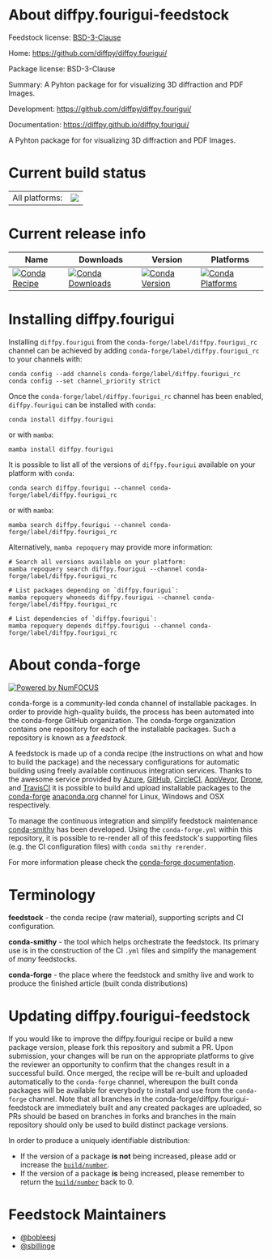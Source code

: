 About diffpy.fourigui-feedstock
===============================

Feedstock license: [BSD-3-Clause](https://github.com/conda-forge/diffpy.fourigui-feedstock/blob/main/LICENSE.txt)

Home: https://github.com/diffpy/diffpy.fourigui/

Package license: BSD-3-Clause

Summary: A Pyhton package for for visualizing 3D diffraction and PDF Images.

Development: https://github.com/diffpy/diffpy.fourigui/

Documentation: https://diffpy.github.io/diffpy.fourigui/

A Pyhton package for for visualizing 3D diffraction and PDF Images.


Current build status
====================


<table><tr><td>All platforms:</td>
    <td>
      <a href="https://dev.azure.com/conda-forge/feedstock-builds/_build/latest?definitionId=23573&branchName=main">
        <img src="https://dev.azure.com/conda-forge/feedstock-builds/_apis/build/status/diffpy.fourigui-feedstock?branchName=main">
      </a>
    </td>
  </tr>
</table>

Current release info
====================

| Name | Downloads | Version | Platforms |
| --- | --- | --- | --- |
| [![Conda Recipe](https://img.shields.io/badge/recipe-diffpy.fourigui-green.svg)](https://anaconda.org/conda-forge/diffpy.fourigui) | [![Conda Downloads](https://img.shields.io/conda/dn/conda-forge/diffpy.fourigui.svg)](https://anaconda.org/conda-forge/diffpy.fourigui) | [![Conda Version](https://img.shields.io/conda/vn/conda-forge/diffpy.fourigui.svg)](https://anaconda.org/conda-forge/diffpy.fourigui) | [![Conda Platforms](https://img.shields.io/conda/pn/conda-forge/diffpy.fourigui.svg)](https://anaconda.org/conda-forge/diffpy.fourigui) |

Installing diffpy.fourigui
==========================

Installing `diffpy.fourigui` from the `conda-forge/label/diffpy.fourigui_rc` channel can be achieved by adding `conda-forge/label/diffpy.fourigui_rc` to your channels with:

```
conda config --add channels conda-forge/label/diffpy.fourigui_rc
conda config --set channel_priority strict
```

Once the `conda-forge/label/diffpy.fourigui_rc` channel has been enabled, `diffpy.fourigui` can be installed with `conda`:

```
conda install diffpy.fourigui
```

or with `mamba`:

```
mamba install diffpy.fourigui
```

It is possible to list all of the versions of `diffpy.fourigui` available on your platform with `conda`:

```
conda search diffpy.fourigui --channel conda-forge/label/diffpy.fourigui_rc
```

or with `mamba`:

```
mamba search diffpy.fourigui --channel conda-forge/label/diffpy.fourigui_rc
```

Alternatively, `mamba repoquery` may provide more information:

```
# Search all versions available on your platform:
mamba repoquery search diffpy.fourigui --channel conda-forge/label/diffpy.fourigui_rc

# List packages depending on `diffpy.fourigui`:
mamba repoquery whoneeds diffpy.fourigui --channel conda-forge/label/diffpy.fourigui_rc

# List dependencies of `diffpy.fourigui`:
mamba repoquery depends diffpy.fourigui --channel conda-forge/label/diffpy.fourigui_rc
```


About conda-forge
=================

[![Powered by
NumFOCUS](https://img.shields.io/badge/powered%20by-NumFOCUS-orange.svg?style=flat&colorA=E1523D&colorB=007D8A)](https://numfocus.org)

conda-forge is a community-led conda channel of installable packages.
In order to provide high-quality builds, the process has been automated into the
conda-forge GitHub organization. The conda-forge organization contains one repository
for each of the installable packages. Such a repository is known as a *feedstock*.

A feedstock is made up of a conda recipe (the instructions on what and how to build
the package) and the necessary configurations for automatic building using freely
available continuous integration services. Thanks to the awesome service provided by
[Azure](https://azure.microsoft.com/en-us/services/devops/), [GitHub](https://github.com/),
[CircleCI](https://circleci.com/), [AppVeyor](https://www.appveyor.com/),
[Drone](https://cloud.drone.io/welcome), and [TravisCI](https://travis-ci.com/)
it is possible to build and upload installable packages to the
[conda-forge](https://anaconda.org/conda-forge) [anaconda.org](https://anaconda.org/)
channel for Linux, Windows and OSX respectively.

To manage the continuous integration and simplify feedstock maintenance
[conda-smithy](https://github.com/conda-forge/conda-smithy) has been developed.
Using the ``conda-forge.yml`` within this repository, it is possible to re-render all of
this feedstock's supporting files (e.g. the CI configuration files) with ``conda smithy rerender``.

For more information please check the [conda-forge documentation](https://conda-forge.org/docs/).

Terminology
===========

**feedstock** - the conda recipe (raw material), supporting scripts and CI configuration.

**conda-smithy** - the tool which helps orchestrate the feedstock.
                   Its primary use is in the construction of the CI ``.yml`` files
                   and simplify the management of *many* feedstocks.

**conda-forge** - the place where the feedstock and smithy live and work to
                  produce the finished article (built conda distributions)


Updating diffpy.fourigui-feedstock
==================================

If you would like to improve the diffpy.fourigui recipe or build a new
package version, please fork this repository and submit a PR. Upon submission,
your changes will be run on the appropriate platforms to give the reviewer an
opportunity to confirm that the changes result in a successful build. Once
merged, the recipe will be re-built and uploaded automatically to the
`conda-forge` channel, whereupon the built conda packages will be available for
everybody to install and use from the `conda-forge` channel.
Note that all branches in the conda-forge/diffpy.fourigui-feedstock are
immediately built and any created packages are uploaded, so PRs should be based
on branches in forks and branches in the main repository should only be used to
build distinct package versions.

In order to produce a uniquely identifiable distribution:
 * If the version of a package **is not** being increased, please add or increase
   the [``build/number``](https://docs.conda.io/projects/conda-build/en/latest/resources/define-metadata.html#build-number-and-string).
 * If the version of a package **is** being increased, please remember to return
   the [``build/number``](https://docs.conda.io/projects/conda-build/en/latest/resources/define-metadata.html#build-number-and-string)
   back to 0.

Feedstock Maintainers
=====================

* [@bobleesj](https://github.com/bobleesj/)
* [@sbillinge](https://github.com/sbillinge/)

